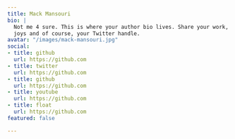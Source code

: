 ```yaml
---
title: Mack Mansouri
bio: |
  Not me 4 sure. This is where your author bio lives. Share your work, your
  joys and of course, your Twitter handle.
avatar: "/images/mack-mansouri.jpg"
social:
- title: github
  url: https://github.com
- title: twitter
  url: https://github.com
- title: github
  url: https://github.com
- title: youtube
  url: https://github.com
- title: float
  url: https://github.com
featured: false

---
```

